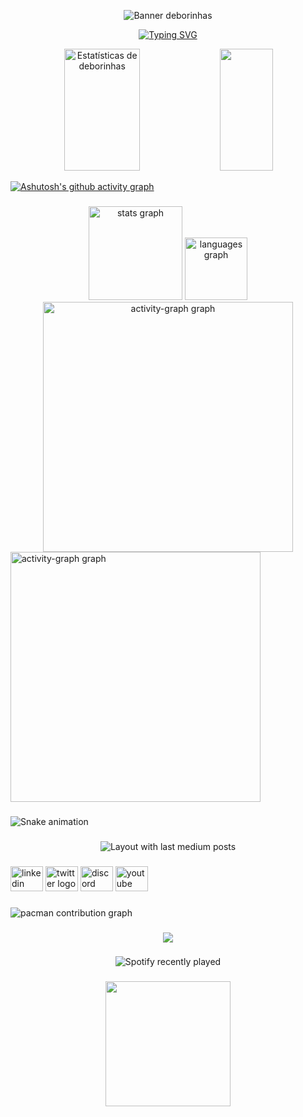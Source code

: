 <p align="center">
  <img src="https://capsule-render.vercel.app/api?type=venom&height=300&color=FF91A4&text=deborinhas&textBg=false&fontColor=A8D5BA&section=header&reversal=false" alt="Banner deborinhas"/>
</p>

<p align="center">
  <a href="https://git.io/typing-svg">
    <img src="https://readme-typing-svg.herokuapp.com?font=Sour+Gummy&letterSpacing=0.2rem&pause=1000&color=A8D5BA&background=FF91A400&center=true&multiline=true&repeat=false&width=435&lines=Oi%2C+me+chamo+D%C3%A9bora+Ara%C3%BAjo.+;Mais+conhecida+como+deborinhas!" alt="Typing SVG" />
  </a>
</p>

<div align="center">
  <img width="49%" height="195px" src="https://github-readme-stats.vercel.app/api?username=deborinhas&show_icons=true&count_private=true&hide_border=true&title_color=FF91A4&icon_color=FF91A4&text_color=A8D5BA&bg_color=0d1117"
alt="Estatísticas de deborinhas" />
  <img width="41%" height="195px" src="https://github-readme-stats.vercel.app/api/top-langs/?username=deborinhas&layout=compact&hide_border=true&title_color=FF91A4&text_color=A8D5BA&bg_color=0d1117" />
</div>

[![Ashutosh's github activity graph](https://github-readme-activity-graph.vercel.app/graph?username=deborinhas&bg_color=0d1117&color=ff91a4&line=ff91a4&point=c20071&area=true&hide_border=true)](https://github.com/ashutosh00710/github-readme-activity-graph)


###

<div align="center">
  <img src="https://github-readme-stats.vercel.app/api?username=deborinhas&hide_title=false&hide_rank=false&show_icons=true&include_all_commits=true&count_private=true&disable_animations=false&title_color=FF91A4&icon_color=FF91A4&text_color=A8D5BA&bg_color=0d1117&locale=pt-br&hide_border=true&order=1&custom_title=Estat%C3%ADsticas%20de%20deborinhas" height="150" alt="stats graph"  />

  
  <img src="https://github-readme-stats.vercel.app/api/top-langs?username=deborinhas&locale=pt-br&hide_title=false&layout=compact&card_width=320&langs_count=6&title_color=FF91A4&icon_color=FF91A4&text_color=A8D5BA&bg_color=0d1117&hide_border=true&order=2" height="100" alt="languages graph"  />
  
  <img src="https://github-readme-activity-graph.vercel.app/graph?username=deborinhas&radius=16&theme=react&area=true&order=5&line=FF91A4&point=A8D5BA&title_color=FF91A4&custom_title=Contribui%C3%A7%C3%A3o%20de%20deborinhas&bg_color=0D1117&color=FF91A4&hide_border=true&hide_title=false&area_color=FF91A4" height="400" alt="activity-graph graph"  />
</div>








  <img src="https://github-readme-activity-graph.vercel.app/graph?username=deborinhas&radius=16&theme=react&area=true&order=5&line=FF91A4&point=A8D5BA&title_color=FF91A4&custom_title=Contribui%C3%A7%C3%A3o%20de%20deborinhas&bg_color=0D1117&color=FF91A4&hide_border=true&hide_title=false&area_color=FF91A4" height="400" alt="activity-graph graph"  />
</div>

###

<img src="https://raw.githubusercontent.com/deborinhas/deborinhas/output/snake.svg" alt="Snake animation" />

###

<div align="center">
  <img src="https://github-read-medium-git-main.pahlevikun.vercel.app/latest?limit=4" alt="Layout with last medium posts"  />
</div>

###

<div align="left">
  <img src="https://raw.githubusercontent.com/maurodesouza/profile-readme-generator/master/src/assets/icons/social/linkedin/default.svg" width="52" height="40" alt="linkedin logo"  />
  <img src="https://raw.githubusercontent.com/maurodesouza/profile-readme-generator/master/src/assets/icons/social/twitter/default.svg" width="52" height="40" alt="twitter logo"  />
  <img src="https://raw.githubusercontent.com/maurodesouza/profile-readme-generator/master/src/assets/icons/social/discord/default.svg" width="52" height="40" alt="discord logo"  />
  <img src="https://raw.githubusercontent.com/maurodesouza/profile-readme-generator/master/src/assets/icons/social/youtube/default.svg" width="52" height="40" alt="youtube logo"  />
</div>

###

<picture>
  <source media="(prefers-color-scheme: dark)" srcset="https://raw.githubusercontent.com/deborinhas/deborinhas/output/pacman-contribution-graph-dark.svg">
  <source media="(prefers-color-scheme: light)" srcset="https://raw.githubusercontent.com/deborinhas/deborinhas/output/pacman-contribution-graph.svg">
  <img alt="pacman contribution graph" src="https://raw.githubusercontent.com/deborinhas/deborinhas/output/pacman-contribution-graph.svg">
</picture>

###

<div align="center">
  <img src="https://profile-counter.glitch.me/deborinhas/count.svg?"  />
</div>

###

<div align="center">
  <img src="https://spotify-recently-played-readme.vercel.app/api?count=5" alt="Spotify recently played"  />
</div>

###

<div align="center">
  <img height="200" src="https://i.imgflip.com/65efzo.gif"  />
</div>

###
